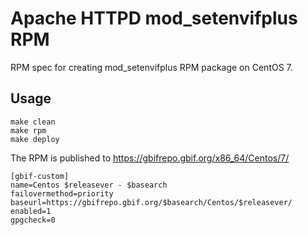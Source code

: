 # Apache HTTPD mod_setenvifplus RPM

RPM spec for creating mod_setenvifplus RPM package on CentOS 7.

## Usage

```
make clean
make rpm
make deploy
```

The RPM is published to https://gbifrepo.gbif.org/x86_64/Centos/7/

```
[gbif-custom]
name=Centos $releasever - $basearch
failovermethod=priority
baseurl=https://gbifrepo.gbif.org/$basearch/Centos/$releasever/
enabled=1
gpgcheck=0
```
